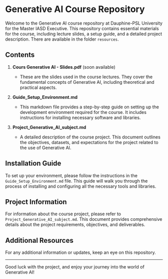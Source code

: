 # Generative AI Course Repository

Welcome to the Generative AI course repository at Dauphine-PSL University for the Master IASD Executive. This repository contains essential materials for the course, including lecture slides, a setup guide, and a detailed project description. 
There are available in the folder `resources`.

## Contents

1. **Cours Generative AI - Slides.pdf** (soon available)
   - These are the slides used in the course lectures. They cover the fundamental concepts of Generative AI, including theoretical and practical aspects.

2. **Guide_Setup_Environment.md**
   - This markdown file provides a step-by-step guide on setting up the development environment required for the course. It includes instructions for installing necessary software and libraries.

3. **Project_Generative_AI_subject.md**
   - A detailed description of the course project. This document outlines the objectives, datasets, and expectations for the project related to the use of Generative AI.

## Installation Guide

To set up your environment, please follow the instructions in the `Guide_Setup_Environment.md` file. This guide will walk you through the process of installing and configuring all the necessary tools and libraries.

## Project Information

For information about the course project, please refer to `Project_Generative_AI_subject.md`. This document provides comprehensive details about the project requirements, objectives, and deliverables.

## Additional Resources

For any additional information or updates, keep an eye on this repository.

---

Good luck with the project, and enjoy your journey into the world of Generative AI!
